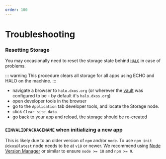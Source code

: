 ```yaml
---
order: 100
---
```


# Troubleshooting

### Resetting Storage

You may occasionally need to reset the storage state behind [`HALO`](./platform/halo.md) in case of problems.

::: warning
This procedure clears all storage for all apps using ECHO and HALO on the machine.
:::

*   navigate a browser to `halo.dxos.org` (or wherever the [vault](./glossary.md#vault) was configured to be - by default it's `halo.dxos.org`)
*   open developer tools in the browser
*   go to the `Application` tab developer tools, and locate the Storage node.
*   click `Clear site data`
*   go back to your app and reload, the storage should be re-created

### `EINVALIDPACKAGENAME` when initializing a new app

This is likely due to an older version of `npm` and/or `node`. To use `npm init @dxos@latest` node needs to be at `v18` or newer. We recommend using [Node Version Manager](https://github.com/nvm-sh/nvm) or similar to ensure `node >= 18` and `npm >= 9`.
